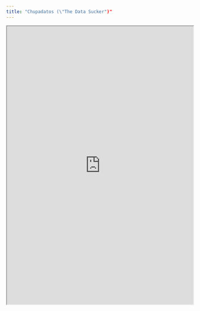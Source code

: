 ```yaml
---
title: "Chupadatos (\"The Data Sucker")"
---
```



<iframe height="750" width="100%" src="https://ewelton.github.io/ktest/wiki.html#Chupadatos%20(%22The%20Data%20Sucker%22)"></iframe>
